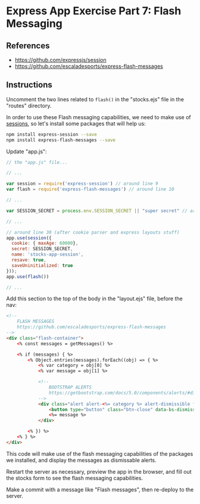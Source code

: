# Express App Exercise Part 7: Flash Messaging

## References

  + https://github.com/expressjs/session
  + https://github.com/escaladesports/express-flash-messages

## Instructions

Uncomment the two lines related to `flash()` in the "stocks.ejs" file in the "routes" directory.

In order to use these Flash messaging capabilities, we need to make use of [sessions](https://developer.mozilla.org/en-US/docs/Web/API/Window/sessionStorage), so let's install some packages that will help us:

```sh
npm install express-session --save
npm install express-flash-messages --save
```

Update "app.js":

```js
// the "app.js" file...

// ...

var session = require('express-session') // around line 9
var flash = require('express-flash-messages') // around line 10

// ...

var SESSION_SECRET = process.env.SESSION_SECRET || "super secret" // around line 16 (before app initialization)

// ...

// around line 30 (after cookie parser and express layouts stuff)
app.use(session({
  cookie: { maxAge: 60000},
  secret: SESSION_SECRET,
  name: 'stocks-app-session',
  resave: true,
  saveUninitialized: true
}));
app.use(flash())

// ...

```

Add this section to the top of the body in the "layout.ejs" file, before the nav:

```html
<!--
    FLASH MESSAGES
    https://github.com/escaladesports/express-flash-messages
-->
<div class="flash-container">
    <% const messages = getMessages() %>

    <% if (messages) { %>
        <% Object.entries(messages).forEach((obj) => { %>
            <% var category = obj[0] %>
            <% var message = obj[1] %>

            <!--
                BOOTSTRAP ALERTS
                https://getbootstrap.com/docs/5.0/components/alerts/#dismissing
            -->
            <div class="alert alert-<%= category %> alert-dismissible fade show" role="alert" style="margin-bottom:0;">
                <button type="button" class="btn-close" data-bs-dismiss="alert" aria-label="Close"></button>
                <%= message %>
            </div>

        <% }) %>
    <% } %>
</div>

```

This code will make use of the flash messaging capabilities of the packages we installed, and display the messages as dismissable alerts.

Restart the server as necessary, preview the app in the browser, and fill out the stocks form to see the flash messaging capabilities.

Make a commit with a message like "Flash messages", then re-deploy to the server.
